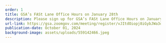 ```yaml
---
order: 1
title: GSA’s FASt Lane Office Hours on January 28th
description: Please sign up for GSA’s FASt Lane Office Hours on January 28th!
url-link: https://gsa.zoomgov.com/meeting/register/vJItdOiopj8iGybJWa3dL_1tGj8jQFqEIeg#/registration
publication-date: October 01, 2024
background-image: assets/uploads/559142466.jpeg
---
```

